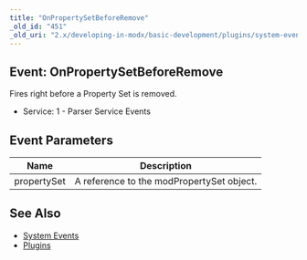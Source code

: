 ```yaml
---
title: "OnPropertySetBeforeRemove"
_old_id: "451"
_old_uri: "2.x/developing-in-modx/basic-development/plugins/system-events/onpropertysetbeforeremove"
---
```


## Event: OnPropertySetBeforeRemove

Fires right before a Property Set is removed.

- Service: 1 - Parser Service Events

## Event Parameters

| Name        | Description                               |
| ----------- | ----------------------------------------- |
| propertySet | A reference to the modPropertySet object. |

## See Also

- [System Events](extending-modx/plugins/system-events "System Events")
- [Plugins](extending-modx/plugins "Plugins")

